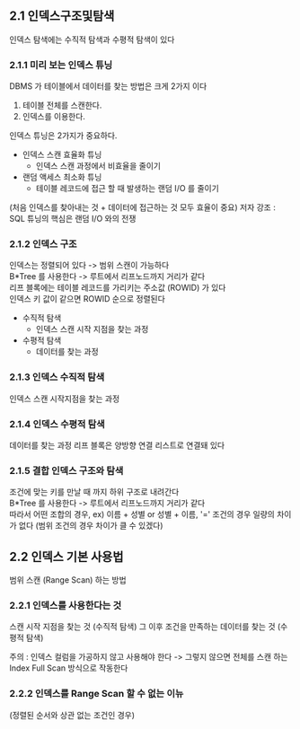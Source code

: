 ## 2.1 인덱스구조및탐색

인덱스 탐색에는 수직적 탐색과 수평적 탐색이 있다

### 2.1.1 미리 보는 인덱스 튜닝

DBMS 가 테이블에서 데이터를 찾는 방법은 크게 2가지 이다
1) 테이블 전체를 스캔한다.
2) 인덱스를 이용한다.

인덱스 튜닝은 2가지가 중요하다.
* 인덱스 스캔 효율화 튜닝
    * 인덱스 스캔 과정에서 비효율을 줄이기
* 랜덤 액세스 최소화 튜닝
    * 테이블 레코드에 접근 할 때 발생하는 랜덤 I/O 를 줄이기

(처음 인덱스를 찾아내는 것 + 데이터에 접근하는 것 모두 효율이 중요)
저자 강조 : SQL 튜닝의 핵심은 랜덤 I/O 와의 전쟁

### 2.1.2 인덱스 구조  

인덱스는 정렬되어 있다 -> 범위 스캔이 가능하다  
B\*Tree 를 사용한다 -> 루트에서 리프노드까지 거리가 같다  
리프 블록에는 테이블 레코드를 가리키는 주소값 (ROWID) 가 있다  
인덱스 키 값이 같으면 ROWID 순으로 정렬된다

* 수직적 탐색
    * 인덱스 스캔 시작 지점을 찾는 과정
* 수평적 탐색
    * 데이터를 찾는 과정
    
### 2.1.3 인덱스 수직적 탐색  
인덱스 스캔 시작지점을 찾는 과정

### 2.1.4 인덱스 수평적 탐색  
데이터를 찾는 과정
리프 블록은 양방향 연결 리스트로 연결돼 있다

### 2.1.5 결합 인덱스 구조와 탐색  
조건에 맞는 키를 만날 때 까지 하위 구조로 내려간다  
B\*Tree 를 사용한다 -> 루트에서 리프노드까지 거리가 같다  
따라서 어떤 조합의 경우, ex) 이름 + 성별 or 성별 + 이름, '=' 조건의 경우 일량의 차이가 없다
(범위 조건의 경우 차이가 클 수 있겠다)

## 2.2 인덱스 기본 사용법

범위 스캔 (Range Scan) 하는 방법

### 2.2.1 인덱스를 사용한다는 것

스캔 시작 지점을 찾는 것 (수직적 탐색)
그 이후 조건을 만족하는 데이터를 찾는 것 (수평적 탐색)

주의 : 인덱스 컬럼을 가공하지 않고 사용해야 한다
   -> 그렇지 않으면 전체를 스캔 하는 Index Full Scan 방식으로 작동한다
   
   
### 2.2.2 인덱스를 Range Scan 할 수 없는 이뉴

(정렬된 순서와 상관 없는 조건인 경우)
